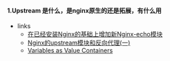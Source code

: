 #### 1.Upstream 是什么，是nginx原生的还是拓展，有什么用
* links
  *  [在已经安装Nginx的基础上增加新Nginx-echo模块](https://blog.csdn.net/hb1707/article/details/52510611)
  *  [Nginx的upstream模块和反向代理(一)](http://blog.sina.com.cn/s/blog_70898f3f0100s6uq.html)
  *  [Variables as Value Containers](http://openresty.org/download/agentzh-nginx-tutorials-en.html#01-nginxvariables01)
